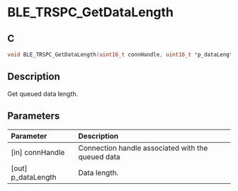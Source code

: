 # BLE_TRSPC_GetDataLength

## C

```c
void BLE_TRSPC_GetDataLength(uint16_t connHandle, uint16_t *p_dataLength);
```

## Description

Get queued data length.

## Parameters

|Parameter|Description|
|:---|:---|
|\[in\] connHandle|Connection handle associated with the queued data|
|\[out\] p_dataLength|Data length.|

